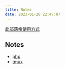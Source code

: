 ```yaml
---
title: Notes
date: 2023-01-26 22:47:07
---
```


[此部落格使用方式](/2023/02/15/how-to-write-this-blog/)

## Notes

- [php](./php/)
- [tmux](./tmux)